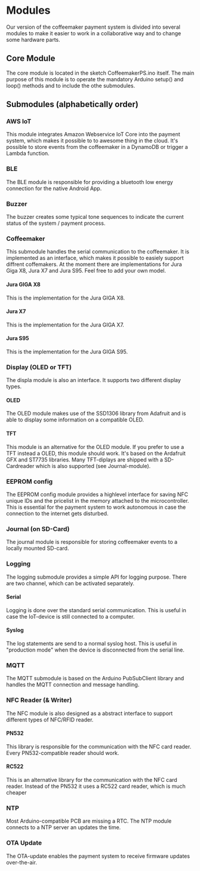 Modules
=======

Our version of the coffeemaker payment system is divided into several modules to make it easier to work in 
a collaborative way and to change some hardware parts.

## Core Module
The core module is located in the sketch CoffeemakerPS.ino itself. The main purpose of this module is to operate the 
mandatory Arduino setup() and loop() methods and to include the othe submodules.

## Submodules (alphabetically order)

### AWS IoT 
This module integrates Amazon Webservice IoT Core into the payment system, which makes it possible to to awesome thing in the cloud. It's possible to store events from the coffeemaker in a DynamoDB or trigger a Lambda function. 

### BLE
The BLE module is responsible for providing a bluetooth low energy connection for the native Android App. 

### Buzzer
The buzzer creates some typical tone sequences to indicate the current status of the system / payment process.

### Coffeemaker
This submodule handles the serial communication to the coffeemaker. It is implemented as an interface, which makes it possible to easiely support diffrent coffemakers. At the moment there are implementations for Jura Giga X8, Jura X7 and Jura S95. Feel free to add your own model. 

#### Jura GIGA X8
This is the implementation for the Jura GIGA X8. 

#### Jura X7
This is the implementation for the Jura GIGA X7. 

#### Jura S95
This is the implementation for the Jura GIGA S95. 

### Display (OLED or TFT)
The displa module is also an interface. It supports two different display types.

#### OLED
The OLED module makes use of the SSD1306 library from Adafruit and is able to display some information on a compatible OLED.

#### TFT
This module is an alternative for the OLED module. If you prefer to use a TFT instead a OLED, this module should work.
It's based on the Ardafruit GFX and ST7735 libraries. Many TFT-diplays are shipped with a SD-Cardreader which is also supported (see Journal-module).

### EEPROM config
The EEPROM config module provides a highlevel interface for saving NFC unique IDs and the pricelist in the 
memory attached to the microcontroller. This is essential for the payment system to work autonomous in case 
the connection to the internet gets disturbed.

### Journal (on SD-Card)
The journal module is responsible for storing coffeemaker events to a locally mounted SD-card.

### Logging
The logging submodule provides a simple API for logging purpose. There are two channel, which can be activated separately.

#### Serial
Logging is done over the standard serial communication. This is useful in case the IoT-device is still connected to
a computer.

#### Syslog
The log statements are send to a normal syslog host. This is useful in "production mode" when the device is disconnected 
from the serial line.

### MQTT
The MQTT submodule is based on the Arduino PubSubClient library and handles the MQTT connection and message handling. 

### NFC Reader (& Writer)
The NFC module is also designed as a abstract interface to support different types of NFC/RFID reader.

#### PN532
This library is responsible for the communication with the NFC card reader. Every PN532-compatible reader should work.

#### RC522
This is an alternative library for the communication with the NFC card reader. 
Instead of the PN532 it uses a RC522 card reader, which is much cheaper 

### NTP
Most Arduino-compatible PCB are missing a RTC. The NTP module connects to a NTP server an updates the time.

### OTA Update
The OTA-update enables the payment system to receive firmware updates over-the-air.

